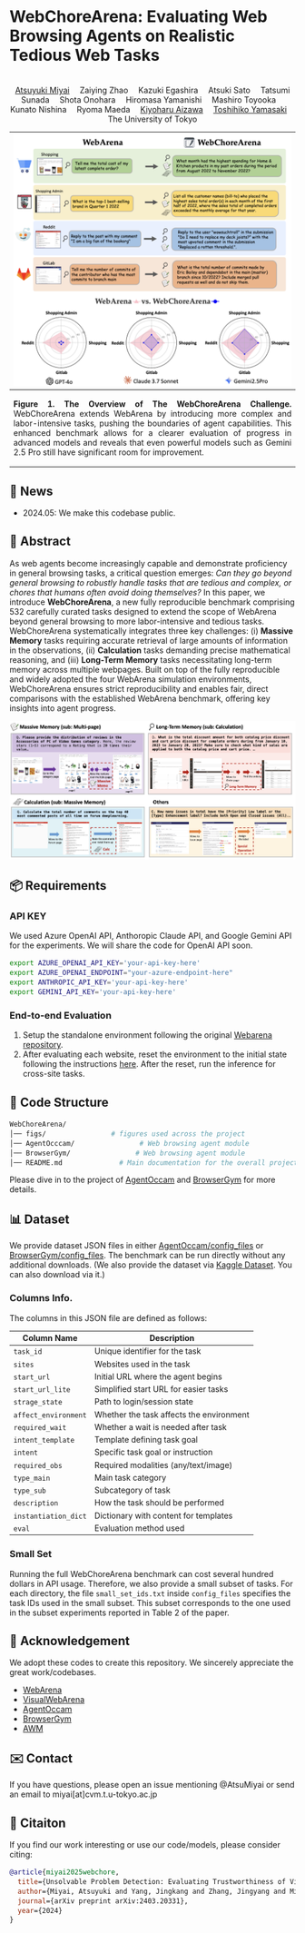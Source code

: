 # WebChoreArena: Evaluating Web Browsing Agents on Realistic Tedious Web Tasks


<p align="center" width="100%">

</p>

<div>
<div align="center">
<br>
    <a href='https://atsumiyai.github.io/' target='_blank'>Atsuyuki Miyai</a>&emsp;
    Zaiying Zhao&emsp;
    Kazuki Egashira&emsp;
    Atsuki Sato&emsp;
    Tatsumi Sunada&emsp;
    Shota Onohara&emsp;
    Hiromasa Yamanishi&emsp;
    Mashiro Toyooka&emsp;
    Kunato Nishina&emsp;
    Ryoma Maeda&emsp;
    <a href='https://scholar.google.co.jp/citations?user=CJRhhi0AAAAJ&hl=en' target='_blank'>Kiyoharu Aizawa</a>&emsp;
    <a href='https://scholar.google.co.jp/citations?hl=ja&user=rE9iY5MAAAAJ&view_op=list_works' target='_blank'>Toshihiko Yamasaki</a>&emsp;
</div>
<div align="center">
    The University of Tokyo
    <br>
</div>


| ![teaser.png](figs/overview.png) |
|:---|
| <p align="justify"><b>Figure 1. The Overview of The WebChoreArena Challenge.</b> WebChoreArena extends WebArena by introducing more complex and labor-intensive tasks, pushing the boundaries of agent capabilities. This enhanced benchmark allows for a clearer evaluation of progress in advanced models and reveals that even powerful models such as Gemini 2.5 Pro still have significant room for improvement.

## 🚀 News
- 2024.05: We make this codebase public.


## 📕 Abstract
As web agents become increasingly capable and demonstrate proficiency in general browsing tasks, a critical question emerges: *Can they go beyond general browsing to robustly handle tasks that are tedious and complex, or chores that humans often avoid doing themselves?* In this paper, we introduce **WebChoreArena**, a new fully reproducible benchmark comprising 532 carefully curated tasks designed to extend the scope of WebArena beyond general browsing to more labor-intensive and tedious tasks. WebChoreArena systematically integrates three key challenges: (i) **Massive Memory** tasks requiring accurate retrieval of large amounts of information in the observations, (ii) **Calculation** tasks demanding precise mathematical reasoning, and (iii) **Long-Term Memory** tasks necessitating long-term memory across multiple webpages. Built on top of the fully reproducible and widely adopted the four WebArena simulation environments, 
WebChoreArena ensures strict reproducibility and enables fair, direct comparisons with the established WebArena benchmark, offering key insights into agent progress.



![task_type.png](figs/task_type.png)

## 📦 Requirements

### API KEY
We used Azure OpenAI API, Anthoropic Claude API, and Google Gemini API for the experiments. We will share the code for OpenAI API soon.

```bash
export AZURE_OPENAI_API_KEY='your-api-key-here'
export AZURE_OPENAI_ENDPOINT="your-azure-endpoint-here"
export ANTHROPIC_API_KEY='your-api-key-here'
export GEMINI_API_KEY='your-api-key-here'
```

### End-to-end Evaluation
1. Setup the standalone environment following the original [Webarena repository](https://github.com/web-arena-x/webarena/blob/main/environment_docker/README.md).
2. After evaluating each website, reset the environment to the initial state following the instructions [here](https://github.com/web-arena-x/webarena/blob/main/environment_docker/README.md#environment-reset). After the reset, run the inference for cross-site tasks.


## 📂 Code Structure
```bash
WebChoreArena/
│── figs/                # figures used across the project
│── AgentOcccam/                # Web browsing agent module
│── BrowserGym/                # Web browsing agent module
│── README.md              # Main documentation for the overall project
```
Please dive in to the project of [AgentOccam](./agentocccam/) and [BrowserGym](./browsergym/) for more details.

## 📊 Dataset
We provide dataset JSON files in either [AgentOccam/config_files](./AgentOccam/config_files) or [BrowserGym/config_files](./BrowserGym/config_files). The benchmark can be run directly without any additional downloads.
(We also provide the dataset via [Kaggle Dataset](https://www.kaggle.com/datasets/miatsu/webchorearena-json-files). You can also download via it.)


### Columns Info.

The columns in this JSON file are defined as follows:

| Column Name         | Description |
|---------------------|-------------|
| `task_id`           | Unique identifier for the task |
| `sites`             | Websites used in the task |
| `start_url`         | Initial URL where the agent begins |
| `start_url_lite`    | Simplified start URL for easier tasks |
| `strage_state`      | Path to login/session state |
| `affect_environment`| Whether the task affects the environment |
| `required_wait`     | Whether a wait is needed after task |
| `intent_template`   | Template defining task goal |
| `intent`            | Specific task goal or instruction |
| `required_obs`      | Required modalities (any/text/image) |
| `type_main`         | Main task category |
| `type_sub`          | Subcategory of task |
| `description`       | How the task should be performed |
| `instantiation_dict`| Dictionary with content for templates |
| `eval`              | Evaluation method used |

### Small Set
Running the full WebChoreArena benchmark can cost several hundred dollars in API usage. Therefore, we also provide a small subset of tasks. For each directory, the file `small_set_ids.txt` inside `config_files` specifies the task IDs used in the small subset. This subset corresponds to the one used in the subset experiments reported in Table 2 of the paper.


## 🤝 Acknowledgement
We adopt these codes to create this repository. We sincerely appreciate the great work/codebases.
* [WebArena](https://github.com/web-arena-x/webarena/tree/main)
* [VisualWebArena](https://github.com/web-arena-x/visualwebarena/tree/main)
* [AgentOccam](https://github.com/amazon-science/AgentOccam)
* [BrowserGym](https://github.com/ServiceNow/BrowserGym)
* [AWM](https://github.com/zorazrw/agent-workflow-memory)



## ✉️ Contact
If you have questions, please open an issue mentioning @AtsuMiyai or send an email to miyai[at]cvm.t.u-tokyo.ac.jp



## 📢 Citaiton
If you find our work interesting or use our code/models, please consider citing:
```bibtex
@article{miyai2025webchore,
  title={Unsolvable Problem Detection: Evaluating Trustworthiness of Vision Language Models},
  author={Miyai, Atsuyuki and Yang, Jingkang and Zhang, Jingyang and Ming, Yifei and Yu, Qing and Irie, Go and Li, Yixuan and Li, Hai and Liu, Ziwei and Aizawa, Kiyoharu},
  journal={arXiv preprint arXiv:2403.20331},
  year={2024}
}
